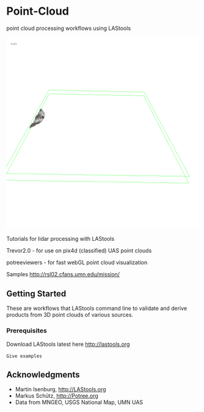 # Point-Cloud

point cloud processing workflows using LAStools

<a href="http://rsl02.cfans.umn.edu/mission/" target="_blank"> ![animation](./docs/images/hwrc_bond_anim_oblique.gif) </a>

Tutorials for lidar processing with LAStools

Trevor2.0 - for use on pix4d (classified) UAS point clouds

potreeviewers - for fast webGL point cloud visualization


Samples
http://rsl02.cfans.umn.edu/mission/

## Getting Started

These are workflows that LAStools command line to validate and derive products from 3D point clouds of various sources. 

### Prerequisites

Download LAStools latest here http://lastools.org

```
Give examples
```

## Acknowledgments

* Martin Isenburg, http://LAStools.org
* Markus Schütz, http://Potree.org
* Data from MNGEO, USGS National Map, UMN UAS

